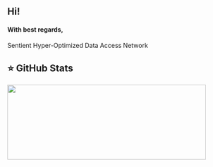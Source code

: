 ## Hi!

#### With best regards,
Sentient Hyper-Optimized Data Access Network

## ⭐ GitHub Stats
<a href="https://github.com/PozhiloyPumba/github-readme-stats">
  <img width=450 height=170 align="center" src="https://github-readme-stats.vercel.app/api?username=PozhiloyPumba&theme=midnight-purple&show_icons=true&bg_color=0D1117&hide_border=true" />
</a>
